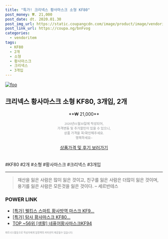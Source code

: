```yaml
--- 
title: "특가! 크리넥스 황사마스크 소형 KF80" 
post_money: ₩. 21,000 
post_date: dt. 2020.01.30 
post_img_url: https://static.coupangcdn.com/image/product/image/vendoritem/2016/06/02/3010453084/11eb757f-f18b-4ba9-84cd-301bbf475b89.jpg 
post_link_url: https://coupa.ng/bnFvog 
categories: 
  - vendoritem 
tags: 
  - KF80 
  - 2개 
  - 소형 
  - 황사마스크 
  - 크리넥스 
  - 3개입 
--- 
```

[![foo](https://static.coupangcdn.com/image/product/image/vendoritem/2016/06/02/3010453084/11eb757f-f18b-4ba9-84cd-301bbf475b89.jpg)](https://coupa.ng/bnFvog) 

## 크리넥스 황사마스크 소형 KF80, 3개입, 2개 
<p style="text-align: center;">**₩ 21,000**</p> 
<p style="text-align: center;"><span style="color: #898c8f; font-family: Georgia,Times,serif; font-size: 0.75em;">2020년01월30일에 작성되어, <br>가격변동 및 추가할인이 있을 수 있으니,<br> 상품 가격을 꼭!확인해주세요.<br>행복하세요~</span> 
</p>	 
<div markdown="0" style="text-align: center;"><a href="https://coupa.ng/bnFvog" class="btn btn--success">상품가격 및 후기 보러가기</a></div> 
<br><br> 
  #KF80 #2개 #소형 #황사마스크 #크리넥스 #3개입 
<hr> 

> 재산을 잃은 사람은 많이 잃은 것이고, 친구를 잃은 사람은 더많이 잃은 것이며, 용기를 잃은 사람은 모든것을 잃은 것이다. – 세르반테스 


### POWER LINK

* <a href="https://blog.naver.com/an0733/221788239578" target="_blank">[특가] 웰킵스 스마트 황사방역 마스크 KF9...</a>
* <a href="https://blog.naver.com/sakai111/221790795970" target="_blank">[특가] 탐사 황사마스크 KF80...</a>
* <a href="https://blog.naver.com/an0733/221784981510" target="_blank"> TOP ~56위 [생활] 네퓨어황사마스크KF94</a>

<span style="color: #898c8f; font-family: Georgia,Times,serif; font-size: 0.55em;">파트너스활동으로 작성자에게 일정액의 커미션이 제공될수 있습니다.</span> 
